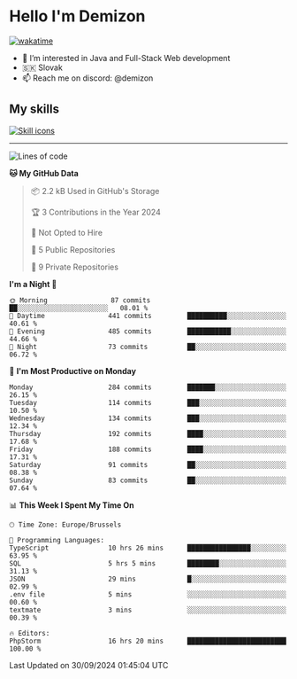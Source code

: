 # Hello I'm Demizon
[![wakatime](https://wakatime.com/badge/user/6ad1949f-d6d7-44f9-9eee-c35e54cc499b.svg)](https://wakatime.com/@6ad1949f-d6d7-44f9-9eee-c35e54cc499b)
- 👀 I’m interested in Java and Full-Stack Web development
- 🇸🇰 Slovak
- 📫 Reach me on discord: @demizon

## My skills
[![Skill icons](https://skillicons.dev/icons?i=java,js,ts,html,css,react,nextjs,tailwind,supabase,py,git,docker,linux,mysql,postgres,mongo&theme=dark)](https://github.com/Demizon3433)

---

<!--START_SECTION:waka-->
![Lines of code](https://img.shields.io/badge/From%20Hello%20World%20I%27ve%20Written-305.2%20thousand%20lines%20of%20code-blue)

**🐱 My GitHub Data** 

> 📦 2.2 kB Used in GitHub's Storage 
 > 
> 🏆 3 Contributions in the Year 2024
 > 
> 🚫 Not Opted to Hire
 > 
> 📜 5 Public Repositories 
 > 
> 🔑 9 Private Repositories 
 > 
**I'm a Night 🦉** 

```text
🌞 Morning                87 commits          ██░░░░░░░░░░░░░░░░░░░░░░░   08.01 % 
🌆 Daytime                441 commits         ██████████░░░░░░░░░░░░░░░   40.61 % 
🌃 Evening                485 commits         ███████████░░░░░░░░░░░░░░   44.66 % 
🌙 Night                  73 commits          ██░░░░░░░░░░░░░░░░░░░░░░░   06.72 % 
```
📅 **I'm Most Productive on Monday** 

```text
Monday                   284 commits         ███████░░░░░░░░░░░░░░░░░░   26.15 % 
Tuesday                  114 commits         ███░░░░░░░░░░░░░░░░░░░░░░   10.50 % 
Wednesday                134 commits         ███░░░░░░░░░░░░░░░░░░░░░░   12.34 % 
Thursday                 192 commits         ████░░░░░░░░░░░░░░░░░░░░░   17.68 % 
Friday                   188 commits         ████░░░░░░░░░░░░░░░░░░░░░   17.31 % 
Saturday                 91 commits          ██░░░░░░░░░░░░░░░░░░░░░░░   08.38 % 
Sunday                   83 commits          ██░░░░░░░░░░░░░░░░░░░░░░░   07.64 % 
```


📊 **This Week I Spent My Time On** 

```text
🕑︎ Time Zone: Europe/Brussels

💬 Programming Languages: 
TypeScript               10 hrs 26 mins      ████████████████░░░░░░░░░   63.95 % 
SQL                      5 hrs 5 mins        ████████░░░░░░░░░░░░░░░░░   31.13 % 
JSON                     29 mins             █░░░░░░░░░░░░░░░░░░░░░░░░   02.99 % 
.env file                5 mins              ░░░░░░░░░░░░░░░░░░░░░░░░░   00.60 % 
textmate                 3 mins              ░░░░░░░░░░░░░░░░░░░░░░░░░   00.39 % 

🔥 Editors: 
PhpStorm                 16 hrs 20 mins      █████████████████████████   100.00 % 
```


 Last Updated on 30/09/2024 01:45:04 UTC
<!--END_SECTION:waka-->
